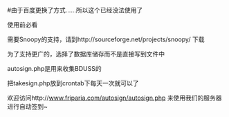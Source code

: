 #由于百度更换了方式……所以这个已经没法使用了

使用前必看
 
需要Snoopy的支持，请到http://sourceforge.net/projects/snoopy/ 下载

为了支持更广的，选择了数据库储存而不是直接写到文件中

autosign.php是用来收集BDUSS的

把takesign.php放到crontab下每天一次就可以了

欢迎访问http://www.friparia.com/autosign/autosign.php 来使用我们的服务器进行自动签到~
